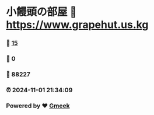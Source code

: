 # 小饅頭の部屋 :link: https://www.grapehut.us.kg 
### :page_facing_up: [15](https://www.grapehut.us.kg/tag.html) 
### :speech_balloon: 0 
### :hibiscus: 88227 
### :alarm_clock: 2024-11-01 21:34:09 
### Powered by :heart: [Gmeek](https://github.com/Meekdai/Gmeek)
